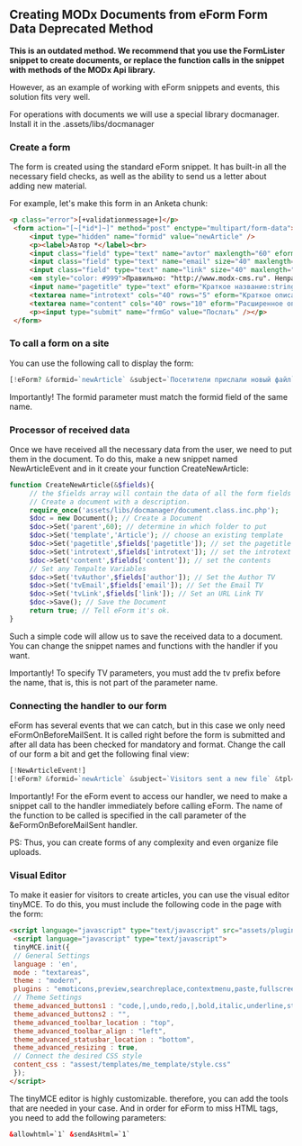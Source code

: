 ## Creating MODx Documents from eForm Form Data Deprecated Method

**This is an outdated method. We recommend that you use the FormLister snippet to create documents, or replace the function calls in the snippet with methods of the MODx Api library.**

However, as an example of working with eForm snippets and events, this solution fits very well.

For operations with documents we will use a special library docmanager. Install it in the .assets/libs/docmanager

### Create a form
The form is created using the standard eForm snippet. It has built-in all the necessary field checks, as well as the ability to send us a letter about adding new material.

For example, let's make this form in an Anketa chunk:
```html
<p class="error">[+validationmessage+]</p>
 <form action="[~[*id*]~]" method="post" enctype="multipart/form-data">
     <input type="hidden" name="formid" value="newArticle" />
     <p><label>Автор *</label><br>
     <input class="field" type="text" name="avtor" maxlength="60" eform="Имя автора:string:1:Имя автора нужно обязательно!" /></p>      <p><label>Email *</label><br>
     <input class="field" type="text" name="email" size="40" maxlength="40" eform="Адрес почты:email:0" /></p>      <p><label>Адрес сайта</label><br>
     <input class="field" type="text" name="link" size="40" maxlength="40" eform="Адрес сайта:string:0" /><br>
     <em style="color: #999">Правильно: "http://www.modx-cms.ru". Неправильно: "www.modx-cms.ru"</em></p>      Название *<br>
     <input name="pagetitle" type="text" eform="Краткое название:string:0:Название обязательно!" /><br>      Аннотация *<br>
     <textarea name="introtext" cols="40" rows="5" eform="Краткое описание:string:0:Краткое описание обязательно!"></textarea><br><br>      Текст статьи<br>
     <textarea name="content" cols="40" rows="10" eform="Расширенное описание:string:0"></textarea><br><br>
     <p><input type="submit" name="frmGo" value="Послать" /></p>
 </form>
```
### To call a form on a site
You can use the following call to display the form:
```php
[!eForm? &formid=`newArticle` &subject=`Посетители прислали новый файл` &tpl=`Anketa` !]
```
Importantly! The formid parameter must match the formid field of the same name.

### Processor of received data
Once we have received all the necessary data from the user, we need to put them in the document. To do this, make a new snippet named NewArticleEvent and in it create your function CreateNewArticle:
```php
function CreateNewArticle(&$fields){
     // the $fields array will contain the data of all the form fields
     // Create a document with a description.
     require_once('assets/libs/docmanager/document.class.inc.php');
     $doc = new Document(); // Create a Document
     $doc->Set('parent',60); // determine in which folder to put
     $doc->Set('template','Article'); // choose an existing template
     $doc->Set('pagetitle',$fields['pagetitle']); // set the pagetitle
     $doc->Set('introtext',$fields['introtext']); // set the introtext
     $doc->Set('content',$fields['content']); // set the contents
     // Set any Tempalte Variables
     $doc->Set('tvAuthor',$fields['author']); // Set the Author TV
     $doc->Set('tvEmail',$fields['email']); // Set the Email TV
     $doc->Set('tvLink',$fields['link']); // Set an URL Link TV
     $doc->Save(); // Save the Document
     return true; // Tell eForm it's ok. 
}
```
Such a simple code will allow us to save the received data to a document. You can change the snippet names and functions with the handler if you want.

Importantly! To specify TV parameters, you must add the tv prefix before the name, that is, this is not part of the parameter name.

### Connecting the handler to our form
eForm has several events that we can catch, but in this case we only need eFormOnBeforeMailSent. It is called right before the form is submitted and after all data has been checked for mandatory and format. Change the call of our form a bit and get the following final view:
```php
[!NewArticleEvent!]
[!eForm? &formid=`newArticle` &subject=`Visitors sent a new file` &tpl=`questionnaire` &eFormOnBeforeMailSent=`CreateNewArticle`!]
```
Importantly! For the eForm event to access our handler, we need to make a snippet call to the handler immediately before calling eForm. The name of the function to be called is specified in the call parameter of the &eFormOnBeforeMailSent handler.

PS: Thus, you can create forms of any complexity and even organize file uploads.

### Visual Editor
To make it easier for visitors to create articles, you can use the visual editor tinyMCE. To do this, you must include the following code in the page with the form:
```html
<script language="javascript" type="text/javascript" src="assets/plugins/tinymce212/jscripts/tiny_mce/tiny_mce.js"></script>
 <script language="javascript" type="text/javascript">
 tinyMCE.init({
 // General Settings
 language : 'en',
 mode : "textareas",
 theme : "modern",
 plugins : "emoticons,preview,searchreplace,contextmenu,paste,fullscreen,visualchars",
 // Theme Settings
 theme_advanced_buttons1 : "code,|,undo,redo,|,bold,italic,underline,strikethrough,|,removeformat,cut,copy,paste,|,bullist,numlist,|,link,unlink,|,image,|,sub,sup,|,charmap,formatselect",
 theme_advanced_buttons2 : "",
 theme_advanced_toolbar_location : "top",
 theme_advanced_toolbar_align : "left",
 theme_advanced_statusbar_location : "bottom",
 theme_advanced_resizing : true,
 // Connect the desired CSS style
 content_css : "assest/templates/me_template/style.css"
 });
</script>
```
The tinyMCE editor is highly customizable. therefore, you can add the tools that are needed in your case. And in order for eForm to miss HTML tags, you need to add the following parameters:
```html
&allowhtml=`1` &sendAsHtml=`1`
```
